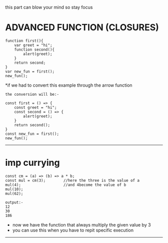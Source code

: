 this part can blow your mind so stay focus
# ADVANCED FUNCTION (CLOSURES) 

    function first(){
        var greet = "hi";
        function second(){
            alert(greet);
        }
        return second;
    }
    var new_fun = first();
    new_fun();

*if we had to convert this example through the arrow function

    the conversion will be:-

    const first = () => {
        const greet = "hi";
        const second = () => {
            alert(greet);
        }
        return second();
    }       
    const new_fun = first();
    new_fun();                 

-----------------------------------

# imp currying

    const cm = (a) => (b) => a * b;      
    const mul = cm(3);        //here the three is the value of a
    mul(4);                   //and 4become the value of b
    mul(10);
    mul(62);

    output:-
    12
    30
    186

* now we have the function that always multiply the given value by 3
* you can use this when you have to repit specific execution
-------------------















